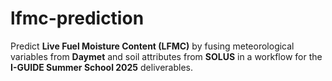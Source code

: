 # lfmc-prediction
Predict **Live Fuel Moisture Content (LFMC)** by fusing meteorological variables from **Daymet** and soil attributes from **SOLUS** in a workflow for the **I-GUIDE Summer School 2025** deliverables.
